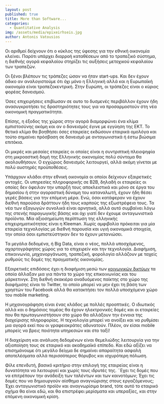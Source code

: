 ```yaml
---
layout: post
published: true
title: More than Software...
categories:
  - Quantitative Analysis
img: /assets/media/epixeirhseis.jpg
author: Antonis Vatousios
---
```

Οι αριθμοί δείχνουν ότι ο κύκλος της ύφεσης για την εθνική οικονομία κλείνει. Παρότι υπάρχει διαρροή καταθέσεων από το τραπεζικό σύστημα, η διεθνής αγορά κεφαλαίου στηρίζει τις αυξήσεις μετοχικού κεφαλαίου των τραπεζών.

Οι ξένοι βλέπουν τις τράπεζες ώσαν να ήταν start-ups. Και δεν έχουν άδικο αν αναλογιστούμε ότι όχι μόνο η Ελληνική αλλά και η Ευρωπαϊκή οικονομία είναι τραπεζοκεντρική. Στην Ευρώπη, οι τράπεζες είναι ο κύριος φορέας δανεισμού.

Όσες επιχειρήσεις επιβίωσαν σε αυτο το δυσμενές περιβάλλον έχουν ήδη ανασυγκροτήσει τις δραστηριότητες τους για να προσαρμοστούν στη νέα οικονομική πραγματικότητα.

Επίσης, η έξοδος της χώρας στην αγορά διαμορφώνει ένα κλίμα εμπιστοσύνης ακόμη και αν ο δανεισμός έγινε με εγγύηση της ΕΚΤ. Το θετικό κλίμα θα βοηθήσει όσες εταιρείες εκδώσουν εταιρικά ομολόγα και τούτο σημαίνει πρόσβαση σε δανεισμό με ανταγωνιστικά ή έστω βιώσιμα επιτόκια.

Οι μικρές και μεσαίες εταιρείες οι οποίες είναι η συντριπτική πλειοψηφία στη μικροαστική δομή της Ελληνικής οικονομίας πολύ σύντομα θα ακολουθήσουν. Ο εγχώριος δανεισμός λειτουργεί, αλλά ακόμη γίνεται με πολύ αυστηρές προϋποθέσεις.

Υπάρχουν κλάδοι στην εθνική οικονομία οι οποίοι δείχνουν εξαιρετικές αντοχές. Οι υπηρεσίες πληροφορικής σε Β2Β, δηλαδή οι εταιρείες οι οποίες δεν όφειλαν την υπαρξή τους αποκλειστικά και μόνο σε έργα του δημοσίου ή στην αγοραστική δύναμη του καταναλωτή, έχουν ήδη θέσει γερές βάσεις για την επόμενη μέρα. Ενώ, όσοι κατάφεραν να έχουν διεθνή παρούσια δράττουν ήδη τους καρπούς της εξωστρέφεια τους. Τα νέα των εξαγωγών συνολικά είναι αρνητικά, αλλά αυτό συμβαίνει λόγω της στενής παραγωγικής βάσης και όχι γιατί δεν έχουμε ανταγωνιστικά προϊόντα. Μία αξιοσημείωτη περίπτωση της ελληνικής επιχειρηματικότητας είναι η Kleeman. Χωρίς αμφιβολία πρόκειται για μία εταιρεία τεχνολογίας με διεθνή παρουσία και υγιή οικονομικά στοιχεία, την οποία όσοι εμπιστεύστηκαν δεν το έχουν μετανιώσει.

Τα μεγάλα δεδομένα, ή Big Data, είναι ο νέος, πολλά υποσχόμενος, αχαρτογράφητος χώρος για το επιχειρείν και την τεχνολογία. Διαφήμιση, επικοινωνία, μηχανοργάνωση, τραπεζική, φορολογία αλλάζουν με ταχείς ρυθμούς τις δομές της πραγματικής οικονομίας.

Εξαιρετικές επιδόσεις έχει η διαφήμιση μεσώ των <a href="https://detectivemt.gr/anaktisi-dedomenwn/" target="_blank">κοινωνικών δικτύων</a> τα οποία άλλαξαν μια για πάντα το χώρο της επικοινωνίας και του μάρκετινγκ. Στη διεθνή σκακιέρα αναδυόμενος παίκτης στο χώρο της διαφήμισης είναι το Twitter, το οποίο μπορεί να μην έχει τη βάση των χρηστών του Facebook αλλά θα κατακτήσει τον πολλά υποσχόμενο χώρο του mobile marketing. 

Η μηχανογράφηση είναι ένας κλάδος με πολλές προοπτικές. Ο ιδιωτικός αλλά και ο δημόσιος τομέας θα έχουν ηλεκτρονικές δομές και οι εταιρείες που θα πρωταγωνιστήσουν στο χώρο θα αλλάξουν την έννοια της διαχείρισης πληροφορίας. Η τεχνολογία μπορεί να ανοίξει και να ρυθμίσει μια αγορά εκεί που οι γραφειοκράτες αδυνατούν. Πλέον, αν είσαι mobile μπορείς να βρεις ποιότητα υπηρεσιών και στο ταξί!

Η διαχείριση και ανάλυση δεδομένων είναι θεμελιώδης λειτουργία για την αξιοποίηση τους σε εταιρικό και ακαδημαϊκό επίπεδο. Και εδώ αξίζει να επισημάνουμε ότι μεγάλο δείγμα δε σημαίνει απαραίτητα ασφαλή αποτελέσματα αλλά περισσότερος θόρυβος και ισχυρότερη πόλωση.

Φίλε επενδυτή, βασικό κριτήριο στην επιλογή της εταιρείας είναι η δυνατότητα να λειτουργεί και χωρίς τους ιδρυτές της. ¨Εχει τις δομές που να επιτρέπουν την ανάδειξη των ταλέντων και των καινοτόμων; Έχει τις δομές που να δημιουργούν αίσθημα αναγνώρισης στους εργαζόμενους; Έχει ανταγωνιστικό προϊόν και αναγνωρίσιμο brand, τότε αυτό το εταιρικό σχήμα θα είναι εδώ, και θα επιστρέφει μερίσματα και υπεραξίες, και στην επόμενη οικονομική κρίση.
